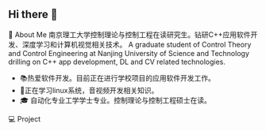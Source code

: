 ## Hi there 👋

<!--
**SimonGuoNjust/SimonGuoNjust** is a ✨ _special_ ✨ repository because its `README.md` (this file) appears on your GitHub profile.

Here are some ideas to get you started:

- 🔭 I’m currently working on ...
- 🌱 I’m currently learning ...
- 👯 I’m looking to collaborate on ...
- 🤔 I’m looking for help with ...
- 💬 Ask me about ...
- 📫 How to reach me: ...
- 😄 Pronouns: ...
- ⚡ Fun fact: ...
-->
🤖 About Me
南京理工大学控制理论与控制工程在读研究生。钻研C++应用软件开发、深度学习和计算机视觉相关技术。
A graduate student of Control Theory and Control Engineering at Nanjing University of Science and Technology drilling on C++ app development, DL and CV related technologies.

- 📚热爱软件开发。目前正在进行学校项目的应用软件开发工作。
- 🌱正在学习linux系统，音视频开发相关知识。
- 🎓 自动化专业工学学士专业。控制理论与控制工程硕士在读。

💻 Project
